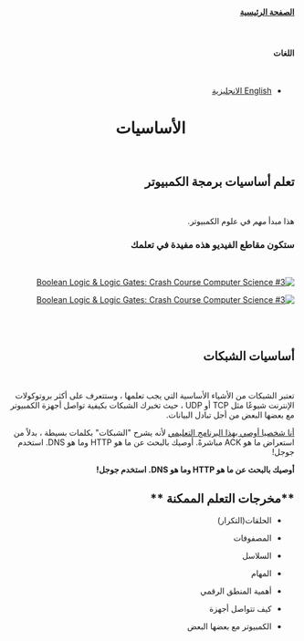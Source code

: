 <div dir='rtl'>

#### [الصفحة الرئيسية](index.md)

<br>

#### اللغات

<br>

- [English الانجليزية](../en/fundamentals.md)
  <br>

<h1 align='center'>الأساسيات</h1>
<br>

## **تعلم أساسيات برمجة الكمبيوتر**

<br>

هذا مبدأ _مهم_ في علوم الكمبيوتر.
<br>

### ستكون مقاطع الفيديو هذه مفيدة في تعلمك

<br>

[![ Boolean Logic & Logic Gates: Crash Course Computer Science #3
 ](https://img.youtube.com/vi/gI-qXk7XojA/0.jpg)](https://www.youtube.com/watch?v=gI-qXk7XojA "Boolean Logic & Logic Gates: Crash Course Computer Science #3
")
<br>

[![ Boolean Logic & Logic Gates: Crash Course Computer Science #3
 ](https://img.youtube.com/vi/JQBRzsPhw2w/0.jpg)](https://www.youtube.com/watch?v=JQBRzsPhw2w "Logic Gates, Truth Tables, Boolean Algebra AND, OR, NOT, NAND & NOR
")

<br>
<br>

## **أساسيات الشبكات**

<br>

تعتبر الشبكات من الأشياء الأساسية التي يجب تعلمها ، وستتعرف على أكثر بروتوكولات الإنترنت شيوعًا مثل TCP أو UDP ، حيث تخبرك الشبكات بكيفية تواصل أجهزة الكمبيوتر مع بعضها البعض من أجل تبادل البيانات.
<br>

[أنا شخصيا أوصي بهذا البرنامج التعليمي](https://cs.lmu.edu/~ray/notes/netsandinets/) لأنه يشرح "الشبكات" بكلمات بسيطة ، بدلاً من استعراض ما هو ACK مباشرةً.
أوصيك بالبحث عن ما هو HTTP وما هو DNS. استخدم جوجل!
<br>

**أوصيك بالبحث عن ما هو HTTP وما هو DNS. استخدم جوجل!**

## **مخرجات التعلم الممكنة **

- الحلقات(التكرار)
  <br>

- المصفوفات
  <br>

- السلاسل
  <br>

- المهام
  <br>

- أهمية المنطق الرقمي
  <br>

- كيف تتواصل أجهزة
  <br>

- الكمبيوتر مع بعضها البعض

<br>
 </div>
